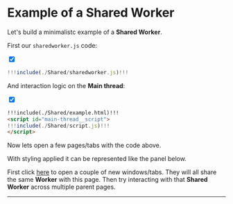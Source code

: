 # Example of a Shared Worker

Let's build a minimalistc example of a **Shared Worker**.

First our `sharedworker.js` code:

<div class="hide-panel">
<input class="hide-panel__control" type="checkbox" id="chk1" checked>
<label class="hide-panel__label" for="chk1"></label>

<div class="hide-panel__object">

```js
!!!include(./Shared/sharedworker.js)!!!
```

</div>
</div>

And interaction logic on the **Main thread**:

<div class="hide-panel">
<input class="hide-panel__control" type="checkbox" id="chk2" checked>
<label class="hide-panel__label" for="chk2"></label>

<div class="hide-panel__object">

```html
!!!include(./Shared/example.html)!!!
<script id="main-thread__script">
!!!include(./Shared/script.js)!!!
</script>
```

</div>
</div>

Now lets open a few pages/tabs with the code above.

With styling applied it can be represented like the panel below.

First click [here](/example/shared_worker/) to open a couple of new windows/tabs. They will all share the same **Worker** with this page. Then try interacting with that **Shared Worker** across multiple parent pages.

---
